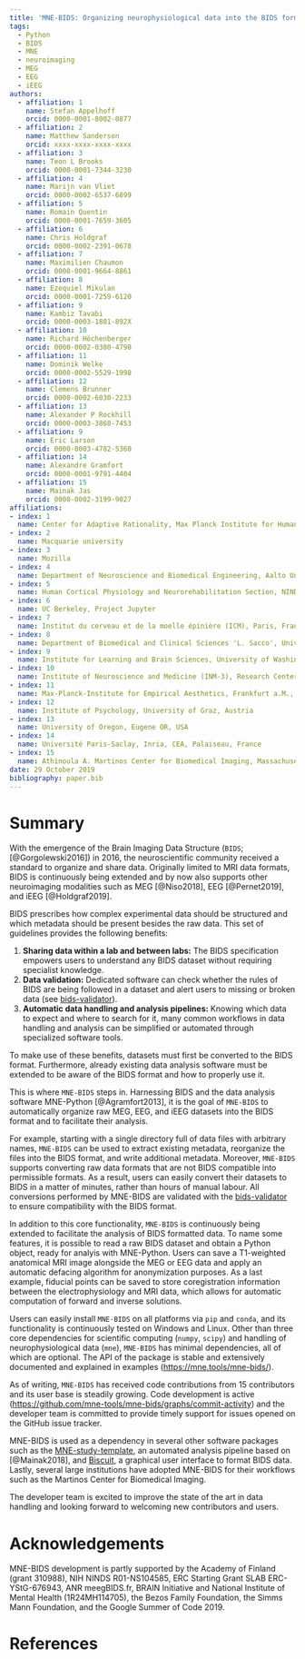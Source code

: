 ```yaml
---
title: 'MNE-BIDS: Organizing neurophysiological data into the BIDS format and facilitating their analysis'
tags:
  - Python
  - BIDS
  - MNE
  - neuroimaging
  - MEG
  - EEG
  - iEEG
authors:
  - affiliation: 1
    name: Stefan Appelhoff
    orcid: 0000-0001-8002-0877
  - affiliation: 2
    name: Matthew Sanderson
    orcid: xxxx-xxxx-xxxx-xxxx
  - affiliation: 3
    name: Teon L Brooks
    orcid: 0000-0001-7344-3230
  - affiliation: 4
    name: Marijn van Vliet
    orcid: 0000-0002-6537-6899
  - affiliation: 5
    name: Romain Quentin
    orcid: 0000-0001-7659-3605
  - affiliation: 6
    name: Chris Holdgraf
    orcid: 0000-0002-2391-0678
  - affiliation: 7
    name: Maximilien Chaumon
    orcid: 0000-0001-9664-8861
  - affiliation: 8
    name: Ezequiel Mikulan
    orcid: 0000-0001-7259-6120
  - affiliation: 9
    name: Kambiz Tavabi
    orcid: 0000-0003-1881-892X
  - affiliation: 10
    name: Richard Höchenberger
    orcid: 0000-0002-0380-4798
  - affiliation: 11
    name: Dominik Welke
    orcid: 0000-0002-5529-1998
  - affiliation: 12
    name: Clemens Brunner
    orcid: 0000-0002-6030-2233
  - affiliation: 13
    name: Alexander P Rockhill
    orcid: 0000-0003-3868-7453
  - affiliation: 9
    name: Eric Larson
    orcid: 0000-0003-4782-5360
  - affiliation: 14
    name: Alexandre Gramfort
    orcid: 0000-0001-9791-4404
  - affiliation: 15
    name: Mainak Jas
    orcid: 0000-0002-3199-9027
affiliations:
- index: 1
  name: Center for Adaptive Rationality, Max Planck Institute for Human Development, Berlin, Germany
- index: 2
  name: Macquarie university
- index: 3
  name: Mozilla
- index: 4
  name: Department of Neuroscience and Biomedical Engineering, Aalto University, Espoo, Finland
- index: 5
  name: Human Cortical Physiology and Neurorehabilitation Section, NINDS, NIH, Bethesda, Maryland 20892
- index: 6
  name: UC Berkeley, Project Jupyter
- index: 7
  name: Institut du cerveau et de la moelle épinière (ICM), Paris, France
- index: 8
  name: Department of Biomedical and Clinical Sciences 'L. Sacco', University of Milan, Milan, Italy
- index: 9
  name: Institute for Learning and Brain Sciences, University of Washington, Seattle, WA, USA
- index: 10
  name: Institute of Neuroscience and Medicine (INM-3), Research Center Jülich, Germany
- index: 11
  name: Max-Planck-Institute for Empirical Aesthetics, Frankfurt a.M., Germany
- index: 12
  name: Institute of Psychology, University of Graz, Austria
- index: 13
  name: University of Oregon, Eugene OR, USA
- index: 14
  name: Université Paris-Saclay, Inria, CEA, Palaiseau, France
- index: 15
  name: Athinoula A. Martinos Center for Biomedical Imaging, Massachusetts General Hospital, Charlestown, MA, USA
date: 29 October 2019
bibliography: paper.bib
---
```


# Summary

With the emergence of the Brain Imaging Data Structure
(``BIDS``; [@Gorgolewski2016]) in 2016, the neuroscientific community received
a standard to organize and share data. Originally limited to MRI data formats,
BIDS is continuously being extended and by now also supports other neuroimaging
modalities such as MEG [@Niso2018], EEG [@Pernet2019], and iEEG [@Holdgraf2019].

BIDS prescribes how complex experimental data should be structured and which
metadata should be present besides the raw data. This set of guidelines
provides the following benefits:

1. **Sharing data within a lab and between labs:** The BIDS specification
   empowers users to understand any BIDS dataset without requiring specialist
   knowledge.
1. **Data validation:** Dedicated software can check whether the rules of
   BIDS are being followed in a dataset and alert users to missing or broken
   data (see
   [bids-validator](https://github.com/bids-standard/bids-validator)).
1. **Automatic data handling and analysis pipelines:** Knowing which data to
   expect and where to search for it, many common workflows in data handling
   and analysis can be simplified or automated through specialized software
   tools.

To make use of these benefits, datasets must first be converted to the
BIDS format. Furthermore, already existing data analysis software must be
extended to be aware of the BIDS format and how to properly use it.

This is where ``MNE-BIDS`` steps in. Harnessing BIDS and the data analysis
software MNE-Python [@Agramfort2013], it is the goal of ``MNE-BIDS`` to
automatically organize raw MEG, EEG, and iEEG datasets into the BIDS format and
to facilitate their analysis.

For example, starting with a single directory full of data files with arbitrary
names, ``MNE-BIDS`` can be used to extract existing metadata, reorganize the
files into the BIDS format, and write additional metadata. Moreover,
``MNE-BIDS`` supports converting raw data formats that are not BIDS
compatible into permissible formats. As a result, users can easily convert
their datasets to BIDS in a matter of minutes, rather than hours of manual
labour. All conversions performed by MNE-BIDS are validated with the
[bids-validator](https://github.com/bids-standard/bids-validator) to ensure
compatibility with the BIDS format.

In addition to this core functionality, ``MNE-BIDS`` is continuously being
extended to facilitate the analysis of BIDS formatted data.
To name some features, it is possible to read a raw BIDS dataset and obtain a
Python object, ready for analyis with MNE-Python.
Users can save a T1-weighted anatomical MRI image alongside the MEG or EEG data
and apply an automatic defacing algorithm for anonymization purposes.
As a last example, fiducial points can be saved to store coregistration
information between the electrophysiology and MRI data, which allows for
automatic computation of forward and inverse solutions.

Users can easily install ``MNE-BIDS`` on all platforms via `pip` and `conda`,
and its functionality is continuously tested on Windows and Linux.
Other than three core dependencies for scientific computing
(`numpy`, `scipy`) and handling of neurophysiological data (`mne`),
``MNE-BIDS`` has minimal dependencies, all of which are optional. The API of
the package is stable and extensively documented and explained in examples
(https://mne.tools/mne-bids/).

As of writing, ``MNE-BIDS`` has received code contributions from 15
contributors and its user base is steadily growing. Code development is
active (https://github.com/mne-tools/mne-bids/graphs/commit-activity) and the
developer team is committed to provide timely support for issues opened on the
GitHub issue tracker.

MNE-BIDS is used as a dependency in several other software packages such as
the [MNE-study-template](https://github.com/mne-tools/mne-study-template), an
automated analysis pipeline based on [@Mainak2018], and
[Biscuit](https://github.com/Macquarie-MEG-Research/Biscuit), a graphical
user interface to format BIDS data.
Lastly, several large institutions have adopted MNE-BIDS for their
workflows such as the Martinos Center for Biomedical Imaging.

The developer team is excited to improve the state of the art in data handling
and looking forward to welcoming new contributors and users.

# Acknowledgements

MNE-BIDS development is partly supported by the Academy of Finland
(grant 310988), NIH NINDS R01-NS104585, ERC Starting Grant SLAB ERC-YStG-676943,
ANR meegBIDS.fr,
BRAIN Initiative and National Institute of Mental Health (1R24MH114705),
the Bezos Family Foundation, the Simms Mann Foundation, and
the Google Summer of Code 2019.

# References
